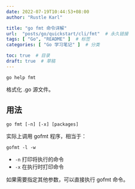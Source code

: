 ```yaml
---
date: 2022-07-19T10:44:53+08:00
author: "Rustle Karl"

title: "go fmt 命令详解"
url:  "posts/go/quickstart/cli/fmt"  # 永久链接
tags: [ "Go", "README" ]  # 标签
categories: [ "Go 学习笔记" ]  # 分类

toc: true  # 目录
draft: true  # 草稿
---
```


```shell
go help fmt
```

格式化 .go 源文件。

## 用法

```shell
go fmt [-n] [-x] [packages]
```

实际上调用 gofmt 程序，相当于：

```shell
gofmt -l -w
```

- `-n` 打印将执行的命令
- `-x` 在执行时打印命令

如果需要指定其他参数，可以直接执行 gofmt 命令。

```shell

```

```shell

```
